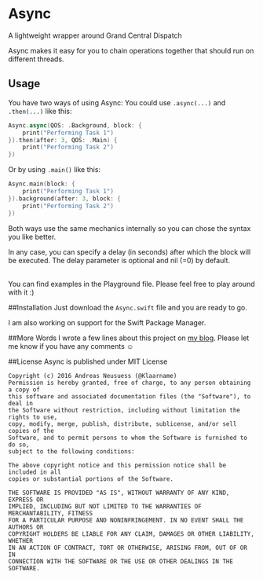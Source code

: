 # Async
A lightweight wrapper around Grand Central Dispatch

Async makes it easy for you to chain operations together that should run on different threads.

## Usage
You have two ways of using Async:
You could use ```.async(...)``` and ```.then(...)``` like this:
```Swift
Async.async(QOS: .Background, block: {
    print("Performing Task 1")    
}).then(after: 3, QOS: .Main) { 
    print("Performing Task 2")
})
```
Or  by using ```.main()``` like this:
```Swift
Async.main(block: {
    print("Performing Task 1") 
}).background(after: 3, block: {
    print("Performing Task 2") 
})
```

Both ways use the same mechanics internally so you can chose the syntax you like better.

In any case, you can specify a delay (in seconds) after which the block will be executed. The delay parameter is optional and nil (=0) by default.
<br><br>

You can find examples in the Playground file. Please feel free to play around with it :)

##Installation
Just download the ```Async.swift``` file and you are ready to go.

I am also working on support for the Swift Package Manager.

##More Words
I wrote a few lines about this project on [my blog](https://anerma.de/blog/open-source-project-async).
Please let me know if you have any comments ☺️

##License
Async is published under MIT License

    Copyright (c) 2016 Andreas Neusuess (@Klaarname)
    Permission is hereby granted, free of charge, to any person obtaining a copy of
    this software and associated documentation files (the "Software"), to deal in
    the Software without restriction, including without limitation the rights to use,
    copy, modify, merge, publish, distribute, sublicense, and/or sell copies of the
    Software, and to permit persons to whom the Software is furnished to do so,
    subject to the following conditions:

    The above copyright notice and this permission notice shall be included in all
    copies or substantial portions of the Software.

    THE SOFTWARE IS PROVIDED "AS IS", WITHOUT WARRANTY OF ANY KIND, EXPRESS OR
    IMPLIED, INCLUDING BUT NOT LIMITED TO THE WARRANTIES OF MERCHANTABILITY, FITNESS
    FOR A PARTICULAR PURPOSE AND NONINFRINGEMENT. IN NO EVENT SHALL THE AUTHORS OR
    COPYRIGHT HOLDERS BE LIABLE FOR ANY CLAIM, DAMAGES OR OTHER LIABILITY, WHETHER
    IN AN ACTION OF CONTRACT, TORT OR OTHERWISE, ARISING FROM, OUT OF OR IN
    CONNECTION WITH THE SOFTWARE OR THE USE OR OTHER DEALINGS IN THE SOFTWARE. 